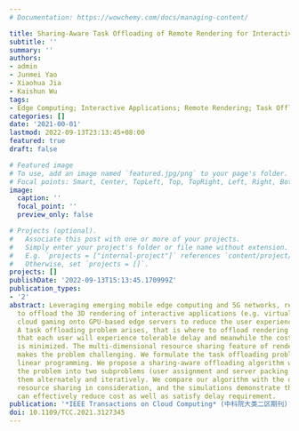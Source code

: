 ```yaml
---
# Documentation: https://wowchemy.com/docs/managing-content/

title: Sharing-Aware Task Offloading of Remote Rendering for Interactive Applications in Mobile Edge Computing
subtitle: ''
summary: ''
authors:
- admin
- Junmei Yao
- Xiaohua Jia
- Kaishun Wu
tags:
- Edge Computing; Interactive Applications; Remote Rendering; Task Offloading
categories: []
date: '2021-00-01'
lastmod: 2022-09-13T23:13:45+08:00
featured: true
draft: false

# Featured image
# To use, add an image named `featured.jpg/png` to your page's folder.
# Focal points: Smart, Center, TopLeft, Top, TopRight, Left, Right, BottomLeft, Bottom, BottomRight.
image:
  caption: ''
  focal_point: ''
  preview_only: false

# Projects (optional).
#   Associate this post with one or more of your projects.
#   Simply enter your project's folder or file name without extension.
#   E.g. `projects = ["internal-project"]` references `content/project/deep-learning/index.md`.
#   Otherwise, set `projects = []`.
projects: []
publishDate: '2022-09-13T15:13:45.170999Z'
publication_types:
- '2'
abstract: Leveraging emerging mobile edge computing and 5G networks, researchers proposed
  to offload the 3D rendering of interactive applications (e.g. virtual reality and
  cloud gaming onto GPU-based edge servers to reduce the user experienced latency.
  A task offloading problem arises, that is where to offload rendering tasks such
  that each user will experience tolerable delay and meanwhile the cost of used servers
  is minimized. The multi-dimensional resource sharing feature of rendering tasks
  makes the problem challenging. We formulate the task offloading problem into a boolean
  linear programming. We propose a sharing-aware offloading algorithm which decomposes
  the problem into two subproblems (user assignment and server packing and solves
  them alternately and iteratively. We compare our algorithm with the one without
  resource sharing in consideration, and the simulations demonstrate that our method
  can effectively reduce cost as well as satisfy delay requirement.
publication: '*IEEE Transactions on Cloud Computing* (中科院大类二区期刊)'
doi: 10.1109/TCC.2021.3127345
---
```

